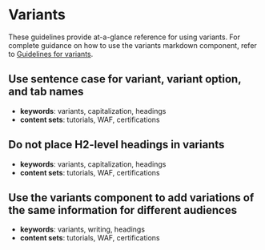 # Variants

These guidelines provide at-a-glance reference for using variants. For complete guidance on how to use the variants markdown component, refer to [Guidelines for variants](../appendix.md#guidelines-for-variants).

## Use sentence case for variant, variant option, and tab names

- **keywords**: variants, capitalization, headings
- **content sets**: tutorials, WAF, certifications 

## Do not place H2-level headings in variants

- **keywords**: variants, capitalization, headings
- **content sets**: tutorials, WAF, certifications 

## Use the variants component to add variations of the same information for different audiences

- **keywords**: variants, writing, headings
- **content sets**: tutorials, WAF, certifications 


